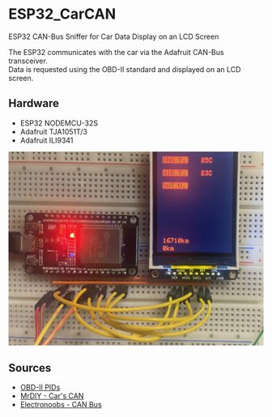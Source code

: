 # ESP32_CarCAN
ESP32 CAN-Bus Sniffer for Car Data Display on an LCD Screen

The ESP32 communicates with the car via the Adafruit CAN-Bus transceiver.  
Data is requested using the OBD-II standard and displayed on an LCD screen.

## Hardware
- ESP32 NODEMCU-32S
- Adafruit TJA1051T/3
- Adafruit ILI9341


![image](res/Images/setup.jpg)


## Sources 
- [OBD-II PIDs](https://en.wikipedia.org/wiki/OBD-II_PIDs)
- [MrDIY - Car's CAN](https://www.youtube.com/watch?v=Se2KCVyD7CM)
- [Electronoobs - CAN Bus](https://www.youtube.com/watch?v=JZSCzRT9TTo)
